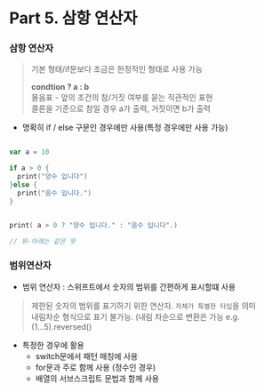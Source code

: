 # Part 5. 삼항 연산자

### 삼항 연산자
> 기본 형태/if문보다 조금은 한정적인 형태로 사용 가능
>
> **condtion ? a : b**   
> 물음표 - 앞의 조건의 참/거짓 여부를 묻는 직관적인 표현    
> 콜론을 기준으로 참일 경우 a가 출력, 거짓이면 b가 출력

* 명확히 if / else 구문인 경우에만 사용(특정 경우에만 사용 가능)

```Swift

var a = 10

if a > 0 {
  print("양수 입니다")
}else {
  print("음수 입니다.")
}


print( a > 0 ? "양수 입니다." : "음수 입니다".)

// 위-아래는 같은 뜻
```

### 범위연산자
* 범위 연산자 : 스위프트에서 숫자의 범위를 간편하게 표시할떄 사용
  
> 제한된 숫자의 범위를 표기하기 위한 연산자. `자체가 특별한 타입`을 의미   
> 내림차순 형식으로 표기 불가능. (내림 차순으로 변환은 가능 e.g. (1...5).reversed()   

* 특정한 경우에 활용
   * switch문에서 패턴 매칭에 사용
   * for문과 주로 함께 사용 (정수인 경우)
   * 배열의 서브스크립트 문법과 함께 사용


